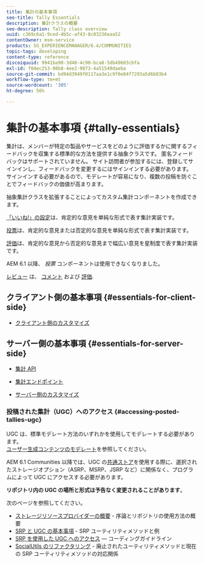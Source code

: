 ```yaml
---
title: 集計の基本事項
seo-title: Tally Essentials
description: 集計クラスの概要
seo-description: Tally class overview
uuid: c369c6a1-9ced-4b5c-af43-8c03236eaa52
contentOwner: msm-service
products: SG_EXPERIENCEMANAGER/6.4/COMMUNITIES
topic-tags: developing
content-type: reference
discoiquuid: 9941ba90-3d40-4c90-bca8-5db49603cbfa
exl-id: f04ec253-08b8-4ee2-9873-4a51549daeba
source-git-commit: bd94d3949f0117aa3e1c9f0e84f7293a5d6b03b4
workflow-type: tm+mt
source-wordcount: '305'
ht-degree: 56%

---
```


# 集計の基本事項 {#tally-essentials}

集計は、メンバーが特定の製品やサービスをどのように評価するかに関するフィードバックを収集する標準的な方法を提供する抽象クラスです。 匿名フィードバックはサポートされていません。 サイト訪問者が参加するには、登録してサインインし、フィードバックを変更するにはサインインする必要があります。 サインインする必要があるので、モデレートが容易になり、複数の投稿を防ぐことでフィードバックの価値が高まります。

抽象集計クラスを拡張することによってカスタム集計コンポーネントを作成できます。

[「いいね!」の設定](essentials-liking.md)は、肯定的な意見を単純な形式で表す集計実装です。

[投票](essentials-voting.md)は、肯定的な意見または否定的な意見を単純な形式で表す集計実装です。

[評価](rating-basics.md)は、肯定的な意見から否定的な意見まで幅広い意見を星制度で表す集計実装です。

AEM 6.1 以降、 *投票* コンポーネントは使用できなくなりました。

[レビュー](reviews-basics.md) は、 [コメント](essentials-comments.md) および [評価](rating-basics.md).

## クライアント側の基本事項 {#essentials-for-client-side}

* [クライアント側のカスタマイズ](client-customize.md)

## サーバー側の基本事項 {#essentials-for-server-side}

* [集計 API](https://helpx.adobe.com/experience-manager/6-4/sites/developing/using/reference-materials/javadoc/com/adobe/cq/social/tally/client/api/package-summary.html)

* [集計エンドポイント](https://helpx.adobe.com/experience-manager/6-4/sites/developing/using/reference-materials/javadoc/com/adobe/cq/social/tally/client/endpoints/package-summary.html)

* [サーバー側のカスタマイズ](server-customize.md)

### 投稿された集計（UGC）へのアクセス {#accessing-posted-tallies-ugc}

UGC は、標準モデレート方法のいずれかを使用してモデレートする必要があります。\
[ユーザー生成コンテンツのモデレート](moderate-ugc.md)を参照してください。

AEM 6.1 Communities 以降では、UGC の[共通ストア](working-with-srp.md)を使用する際に、選択されたストレージオプション（ASRP、MSRP、JSRP など）に関係なく、プログラムによって UGC にアクセスする必要があります。

**リポジトリ内の UGC の場所と形式は予告なく変更されることがあります**。

次のページを参照してください。

* [ストレージリソースプロバイダーの概要](srp.md) - 序論とリポジトリの使用方法の概要
* [SRP と UGC の基本事項](srp-and-ugc.md) - SRP ユーティリティメソッドと例
* [SRP を使用した UGC へのアクセス](accessing-ugc-with-srp.md)  — コーディングガイドライン
* [SocialUtils のリファクタリング](socialutils.md) - 廃止されたユーティリティメソッドと現在の SRP ユーティリティメソッドの対応関係
